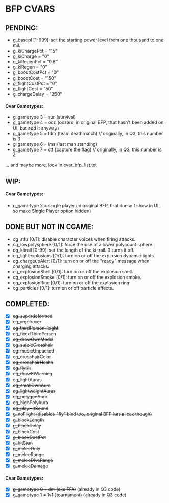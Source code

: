 # BFP CVARS

## PENDING:

- g_basepl [1-999]: set the starting power level from one thousand to one mil.
- g_kiChargePct = "15"
- g_kiCharge = "0"
- g_kiRegenPct = "0.6"
- g_kiRegen = "0"
- g_boostCostPct = "0"
- g_boostCost = "150"
- g_flightCostPct = "0"
- g_flightCost = "50"
- g_chargeDelay = "250"

#### Cvar Gametypes:

- g_gametype 3 = sur (survival)
- g_gametype 4 = ooz (oozaru, in original BFP, that hasn't been added on UI, but add it anyway)
- g_gametype 5 = tdm (team deathmatch) // originally, in Q3, this number is 3
- g_gametype 6 = lms (last man standing)
- g_gametype 7 = ctf (capture the flag) // originally, in Q3, this number is 4

... and maybe more, look in [cvar_bfp_list.txt](docs/cvar_bfp_list.txt)


## WIP:


#### Cvar Gametypes:

- g_gametype 2 = single player (in original BFP, that doesn't show in UI, so make Single Player option hidden)

## DONE BUT NOT IN CGAME:

- cg_stfu [0/1]: disable character voices when firing attacks.
- cg_lowpolysphere [0/1]: force the use of a lower polycount sphere.
- cg_kitrail [0-99]: set the length of the ki trail. 0 turns it off.
- cg_lightexplosions [0/1]: turn on or off the explosion dynamic lights.
- cg_chargeupAlert [0/1]: turn on or off the "ready" message when charging attacks.
- cg_explosionShell [0/1]: turn on or off the explosion shell.
- cg_explosionSmoke [0/1]: turn on or off the explosion smoke.
- cg_explosionRing [0/1]: turn on or off the explosion ring.
- cg_particles [0/1]: turn on or off particle effects.


## COMPLETED:

- [x] ~~cg_superdeformed~~
- [x] ~~cg_yrgolroxor~~
- [x] ~~cg_thirdPersonHeight~~
- [x] ~~cg_fixedThirdPerson~~
- [x] ~~cg_drawOwnModel~~
- [x] ~~cg_stableCrosshair~~
- [x] ~~cg_musicUnpacked~~
- [x] ~~cg_crosshairColor~~
- [x] ~~cg_crosshairHealth~~
- [x] ~~cg_flytilt~~
- [x] ~~cg_drawKiWarning~~
- [x] ~~cg_lightAuras~~
- [x] ~~cg_smallOwnAura~~
- [x] ~~cg_lightweightAuras~~
- [x] ~~cg_polygonAura~~
- [x] ~~cg_highPolyAura~~
- [x] ~~cg_playHitSound~~
- [x] ~~g_noFlight (disables "fly" bind too, original BFP has a leak though)~~
- [x] ~~g_blockLength~~
- [x] ~~g_blockDelay~~
- [x] ~~g_blockCost~~
- [x] ~~g_blockCostPct~~
- [x] ~~g_hitStun~~
- [x] ~~g_meleeOnly~~
- [x] ~~g_meleeRange~~
- [x] ~~g_meleeDiveRange~~
- [x] ~~g_meleeDamage~~

#### Cvar Gametypes:

- [x] ~~g_gametype 0 = dm (aka FFA)~~ (already in Q3 code)
- [x] ~~g_gametype 1 = 1v1 (tournament)~~ (already in Q3 code)